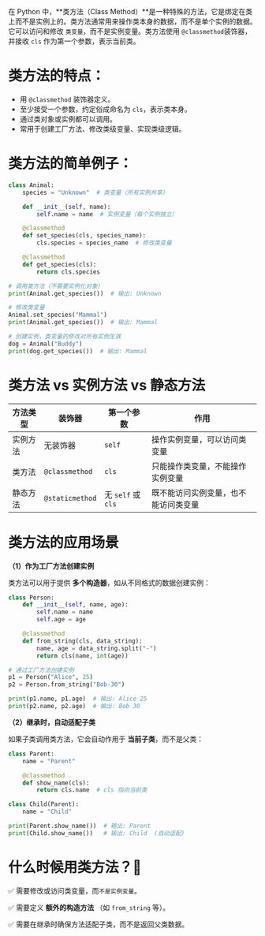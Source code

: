 在 Python 中，**类方法（Class Method）**是一种特殊的方法，它是绑定在类上而不是实例上的。类方法通常用来操作类本身的数据，而不是单个实例的数据。它可以访问和修改 `类变量`，而不是实例变量。类方法使用 `@classmethod`装饰器，并接收 `cls` 作为第一个参数，表示当前类。

# **类方法的特点：**

- 用 `@classmethod` 装饰器定义。
- 至少接受一个参数，约定俗成命名为 `cls`，表示类本身。
- 通过类对象或实例都可以调用。
- 常用于创建工厂方法、修改类级变量、实现类级逻辑。

# **类方法的简单例子：**

```python
class Animal:
    species = "Unknown"  # 类变量（所有实例共享）

    def __init__(self, name):
        self.name = name  # 实例变量（每个实例独立）

    @classmethod
    def set_species(cls, species_name):
        cls.species = species_name  # 修改类变量

    @classmethod
    def get_species(cls):
        return cls.species

# 调用类方法（不需要实例化对象）
print(Animal.get_species())  # 输出: Unknown

# 修改类变量
Animal.set_species("Mammal")
print(Animal.get_species())  # 输出: Mammal

# 创建实例，类变量的修改对所有实例生效
dog = Animal("Buddy")
print(dog.get_species())  # 输出: Mammal
```

# **类方法 vs 实例方法 vs 静态方法**

| 方法类型 | 装饰器          | 第一个参数         | 作用                                 |
| -------- | --------------- | ------------------ | ------------------------------------ |
| 实例方法 | 无装饰器        | `self`             | 操作实例变量，可以访问类变量         |
| 类方法   | `@classmethod`  | `cls`              | 只能操作类变量，不能操作实例变量     |
| 静态方法 | `@staticmethod` | 无 `self` 或 `cls` | 既不能访问实例变量，也不能访问类变量 |

# 类方法的应用场景

**（1）作为工厂方法创建实例**

类方法可以用于提供 **多个构造器**，如从不同格式的数据创建实例：

```python
class Person:
    def __init__(self, name, age):
        self.name = name
        self.age = age

    @classmethod
    def from_string(cls, data_string):
        name, age = data_string.split("-")
        return cls(name, int(age))

# 通过工厂方法创建实例
p1 = Person("Alice", 25)
p2 = Person.from_string("Bob-30")

print(p1.name, p1.age)  # 输出: Alice 25
print(p2.name, p2.age)  # 输出: Bob 30
```

**（2）继承时，自动适配子类**

如果子类调用类方法，它会自动作用于 **当前子类**，而不是父类：

```python
class Parent:
    name = "Parent"

    @classmethod
    def show_name(cls):
        return cls.name  # cls 指向当前类

class Child(Parent):
    name = "Child"

print(Parent.show_name())  # 输出: Parent
print(Child.show_name())   # 输出: Child  (自动适配)
```

# 什么时候用类方法？🚀

✅ 需要修改或访问类变量，而`不是实例变量`。

✅ 需要定义 **额外的构造方法** （如 `from_string` 等）。

✅ 需要在继承时确保方法适配子类，而不是返回父类数据。